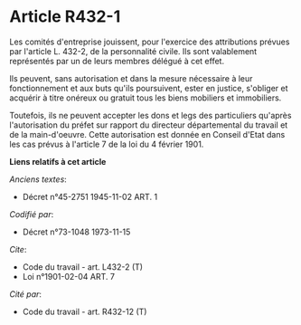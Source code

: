 # Article R432-1

Les comités d'entreprise jouissent, pour l'exercice des attributions prévues par l'article L. 432-2, de la personnalité
civile. Ils sont valablement représentés par un de leurs membres délégué à cet effet.

Ils peuvent, sans autorisation et dans la mesure nécessaire à leur fonctionnement et aux buts qu'ils poursuivent, ester en
justice, s'obliger et acquérir à titre onéreux ou gratuit tous les biens mobiliers et immobiliers.

Toutefois, ils ne peuvent accepter les dons et legs des particuliers qu'après l'autorisation du préfet sur rapport du
directeur départemental du travail et de la main-d'oeuvre. Cette autorisation est donnée en Conseil d'Etat dans les cas
prévus à l'article 7 de la loi du 4 février 1901.

**Liens relatifs à cet article**

_Anciens textes_:

  - Décret n°45-2751 1945-11-02 ART. 1

_Codifié par_:

  - Décret n°73-1048 1973-11-15

_Cite_:

  - Code du travail - art. L432-2 (T)
  - Loi n°1901-02-04 ART. 7

_Cité par_:

  - Code du travail - art. R432-12 (T)
